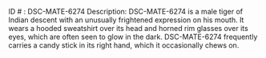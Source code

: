 ID # : DSC-MATE-6274
Description: DSC-MATE-6274 is a male tiger of Indian descent with an unusually frightened expression on his mouth. It wears a hooded sweatshirt over its head and horned rim glasses over its eyes, which are often seen to glow in the dark. DSC-MATE-6274 frequently carries a candy stick in its right hand, which it occasionally chews on. 